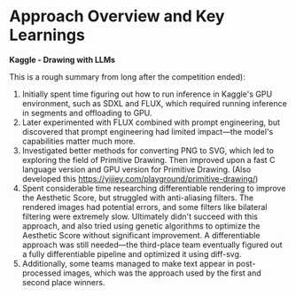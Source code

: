 # Approach Overview and Key Learnings

**Kaggle - Drawing with LLMs**

This is a rough summary from long after the competition ended):

1. Initially spent time figuring out how to run inference in Kaggle's GPU environment, such as SDXL and FLUX, which required running inference in segments and offloading to GPU.
2. Later experimented with FLUX combined with prompt engineering, but discovered that prompt engineering had limited impact—the model's capabilities matter much more.
3. Investigated better methods for converting PNG to SVG, which led to exploring the field of Primitive Drawing. Then improved upon a fast C language version and GPU version for Primitive Drawing. (Also developed this https://yijiey.com/playground/primitive-drawing/)
4. Spent considerable time researching differentiable rendering to improve the Aesthetic Score, but struggled with anti-aliasing filters. The rendered images had potential errors, and some filters like bilateral filtering were extremely slow. Ultimately didn't succeed with this approach, and also tried using genetic algorithms to optimize the Aesthetic Score without significant improvement. A differentiable approach was still needed—the third-place team eventually figured out a fully differentiable pipeline and optimized it using diff-svg.
5. Additionally, some teams managed to make text appear in post-processed images, which was the approach used by the first and second place winners.





